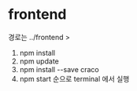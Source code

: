 # frontend

경로는 ../frontend >
1. npm install
2. npm update
3. npm install --save craco
4. npm start
순으로 terminal 에서 실행
